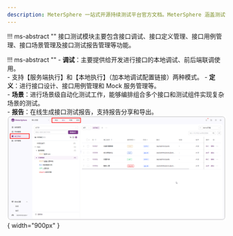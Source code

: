 ```yaml
---
description: MeterSphere 一站式开源持续测试平台官方文档。MeterSphere 涵盖测试管理、接口测试、UI 测试和性能测试等功能，全面兼容 JMeter、Selenium 等主流开源标准，有效助力开发和测试团队充分利用云弹性进行高度可 扩展的自动化测试，加速高质量的软件交付。
---
```



!!! ms-abstract "" 
     接口测试模块主要包含接口调试、接口定义管理、接口用例管理、接口场景管理及接口测试报告管理等功能。
     
!!! ms-abstract "" 
     - **调试**：主要提供给开发进行接口的本地调试、前后端联调使用。<br />
          - 支持【服务端执行】和【本地执行】（加本地调试配置链接）两种模式。
     - **定义**：进行接口设计、接口用例管理和 Mock 服务管理等。<br />
     - **场景**：进行场景级自动化测试工作，能够编排组合多个接口和测试组件实现复杂场景的测试。<br />
     - **报告**：在线生成接口测试报告，支持报告分享和导出。
![!接口测试首页](../../img/api_test/接口测试概述.png){ width="900px" }